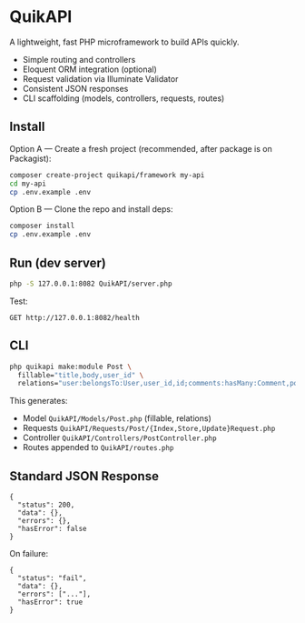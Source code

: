 # QuikAPI

A lightweight, fast PHP microframework to build APIs quickly.

- Simple routing and controllers
- Eloquent ORM integration (optional)
- Request validation via Illuminate Validator
- Consistent JSON responses
- CLI scaffolding (models, controllers, requests, routes)

## Install

Option A — Create a fresh project (recommended, after package is on Packagist):

```bash
composer create-project quikapi/framework my-api
cd my-api
cp .env.example .env
```

Option B — Clone the repo and install deps:

```bash
composer install
cp .env.example .env
```

## Run (dev server)

```bash
php -S 127.0.0.1:8082 QuikAPI/server.php
```

Test:

```
GET http://127.0.0.1:8082/health
```

## CLI

```bash
php quikapi make:module Post \
  fillable="title,body,user_id" \
  relations="user:belongsTo:User,user_id,id;comments:hasMany:Comment,post_id,id"
```

This generates:
- Model `QuikAPI/Models/Post.php` (fillable, relations)
- Requests `QuikAPI/Requests/Post/{Index,Store,Update}Request.php`
- Controller `QuikAPI/Controllers/PostController.php`
- Routes appended to `QuikAPI/routes.php`


## Standard JSON Response

```
{
  "status": 200,
  "data": {},
  "errors": {},
  "hasError": false
}
```

On failure:
```
{
  "status": "fail",
  "data": {},
  "errors": ["..."],
  "hasError": true
}
```


